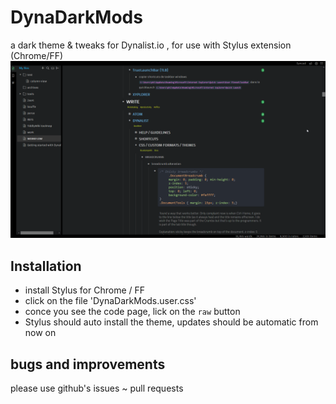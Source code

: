 # DynaDarkMods
a dark theme &amp; tweaks for Dynalist.io , for use with Stylus extension (Chrome/FF)
![](https://raw.githubusercontent.com/cannibalox/DynaDarkMods/master/DynaDarkMods.png)

## Installation
* install Stylus for Chrome / FF
* click on the file  'DynaDarkMods.user.css' 
* conce you see the code page,  lick on the `raw` button
* Stylus should auto install the theme, updates should be automatic from now on

## bugs and improvements
please use github's issues ~ pull requests
